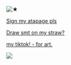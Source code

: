 


![★](https://github.com/STERNEN-KIND/STERNEN-KIND/blob/f8642b08bd4cbc137ae3796f34ecc95bc0faec23/tumblr_5ad82065de4ad0a89ed86276a3749c68_4ec6621e_640.gif)


[Sign my atapage pls](https://bleedingcannibal.atabook.org/)

[Draw smt on my straw?](https://artplusmessages.straw.page/)


[my tiktok! - for art.](https://www.tiktok.com/@donk3ysss?_t=ZG-8tvxTh7M2rY&_r=1)



![](https://komarev.com/ghpvc/?username=BleedingCannibal&abbreviated=true&color=grey)
